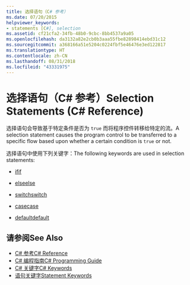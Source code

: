 ```yaml
---
title: 选择语句（C# 参考）
ms.date: 07/20/2015
helpviewer_keywords:
- statements [C#], selection
ms.assetid: cf21cfa2-34fb-48b0-9cbc-8bb4537a9a05
ms.openlocfilehash: da3132a82e2cb0b3aaa55fbe82898414ebd31c12
ms.sourcegitcommit: a368166a51e5204c0224fbf5e46476e3ed122817
ms.translationtype: HT
ms.contentlocale: zh-CN
ms.lasthandoff: 08/31/2018
ms.locfileid: "43331975"
---
```

# <a name="selection-statements-c-reference"></a><span data-ttu-id="cbc83-102">选择语句（C# 参考）</span><span class="sxs-lookup"><span data-stu-id="cbc83-102">Selection Statements (C# Reference)</span></span>
<span data-ttu-id="cbc83-103">选择语句会导致基于特定条件是否为 `true` 而将程序控件转移给特定的流。</span><span class="sxs-lookup"><span data-stu-id="cbc83-103">A selection statement causes the program control to be transferred to a specific flow based upon whether a certain condition is `true` or not.</span></span>  
  
 <span data-ttu-id="cbc83-104">选择语句中使用下列关键字：</span><span class="sxs-lookup"><span data-stu-id="cbc83-104">The following keywords are used in selection statements:</span></span>  
  
-   [<span data-ttu-id="cbc83-105">if</span><span class="sxs-lookup"><span data-stu-id="cbc83-105">if</span></span>](../../../csharp/language-reference/keywords/if-else.md)  
  
-   [<span data-ttu-id="cbc83-106">else</span><span class="sxs-lookup"><span data-stu-id="cbc83-106">else</span></span>](../../../csharp/language-reference/keywords/if-else.md)  
  
-   [<span data-ttu-id="cbc83-107">switch</span><span class="sxs-lookup"><span data-stu-id="cbc83-107">switch</span></span>](../../../csharp/language-reference/keywords/switch.md)  
  
-   [<span data-ttu-id="cbc83-108">case</span><span class="sxs-lookup"><span data-stu-id="cbc83-108">case</span></span>](../../../csharp/language-reference/keywords/switch.md)  
  
-   [<span data-ttu-id="cbc83-109">default</span><span class="sxs-lookup"><span data-stu-id="cbc83-109">default</span></span>](../../../csharp/language-reference/keywords/switch.md)  

## <a name="see-also"></a><span data-ttu-id="cbc83-110">请参阅</span><span class="sxs-lookup"><span data-stu-id="cbc83-110">See Also</span></span>

- [<span data-ttu-id="cbc83-111">C# 参考</span><span class="sxs-lookup"><span data-stu-id="cbc83-111">C# Reference</span></span>](../../../csharp/language-reference/index.md)  
- [<span data-ttu-id="cbc83-112">C# 编程指南</span><span class="sxs-lookup"><span data-stu-id="cbc83-112">C# Programming Guide</span></span>](../../../csharp/programming-guide/index.md)  
- [<span data-ttu-id="cbc83-113">C# 关键字</span><span class="sxs-lookup"><span data-stu-id="cbc83-113">C# Keywords</span></span>](../../../csharp/language-reference/keywords/index.md)  
- [<span data-ttu-id="cbc83-114">语句关键字</span><span class="sxs-lookup"><span data-stu-id="cbc83-114">Statement Keywords</span></span>](../../../csharp/language-reference/keywords/statement-keywords.md)
